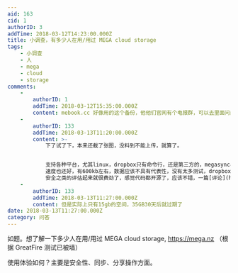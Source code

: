 ```yaml
---
aid: 163
cid: 1
authorID: 3
addTime: 2018-03-12T14:23:00.000Z
title: 小调查，有多少人在用/用过 MEGA cloud storage
tags:
    - 小调查
    - 人
    - mega
    - cloud
    - storage
comments:
    -
        authorID: 1
        addTime: 2018-03-12T15:35:00.000Z
        content: mebook.cc 好像用的这个备份，他他们官网有个电报群，可以去里面问问。
    -
        authorID: 133
        addTime: 2018-03-13T11:20:00.000Z
        content: >-
            下了试了下，本来还截了张图，没料到不能上传，就算了。


            支持各种平台，尤其linux，dropbox只有命令行，还是第三方的，megasync界面做得相当漂亮。
            速度也还好，有600kb左右，数据应该不具有代表性，没有太多测试，dropbox能到2MB左右。**关键**是并不用用代理就可以同步！
            安全之类的评估起来就很费劲了，感觉代码都开源了，应该不错，一篇[评论](https://www.thebalance.com/mega-review-1356576)
    -
        authorID: 133
        addTime: 2018-03-13T11:27:00.000Z
        content: 但是实际上只有15gb的空间，35GB30天后就过期了
date: 2018-03-13T11:27:00.000Z
category: 问答
---
```


如题。想了解一下多少人在用/用过 MEGA cloud storage, https://mega.nz （根据 GreatFire 测试已被墙）

使用体验如何？主要是安全性、同步、分享操作方面。

